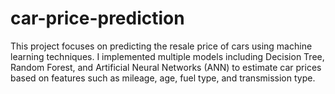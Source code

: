 # car-price-prediction
This project focuses on predicting the resale price of cars using machine learning techniques. I implemented multiple models including Decision Tree, Random Forest, and Artificial Neural Networks (ANN) to estimate car prices based on features such as mileage, age, fuel type, and transmission type.

